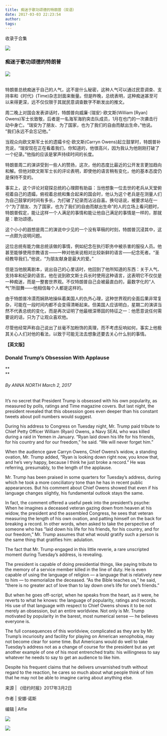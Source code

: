 ```yaml
---
title: 痴迷于歌功颂德的特朗普（双语）
date: 2017-03-03 22:23:54
author: 
tags: 
---
```



收录于合集

![](/images/4440/2.png)

### **痴迷于歌功颂德的特朗普**

  

###### ![](/images/4440/3.jpeg)

  

特朗普总统痴迷于自己的人气，这不是什么秘密，这种人气可以通过民意调查、支持率和《时代》(Time)杂志封面来衡量。但是昨晚，总统表明，这种痴迷甚至可以来得更深，远不仅仅限于其就民意调查数字不断发出的推文。

  

周二晚上对国会发表讲话时，特朗普向威廉·（瑞安）·欧文斯(William [Ryan]
Owens)军士长致敬，后者是一名海军海豹突击队成员，1月在也门的一次袭击行动中身亡。“瑞安为了朋友、为了国家，也为了我们的自由而献出生命，”他说。
“我们永远不会忘记他。”

  

当观众向欧文斯军士长的遗孀卡伦·欧文斯(Carryn
Owens)起立鼓掌时，特朗普补充说，“瑞安现在正在看着我们，你知道的，他很高兴，因为我认为他刚刚打破了一个纪录。”他指的应该是掌声持续时间的长度。

  

特朗普周二的演讲受到一些人的赞扬，这次，他的态度比最近的公开发言更加趋向和解。但他对欧文斯军士长的评论表明，即使他的语言稍有变化，他的基本态度仍是保持不变的。

  

事实上，这个评论对窥探总统的心理颇有助益：当他想象一位去世的老兵从天堂俯视着自己的遗孀，俯视着总统和集合起来的国会时，他认为这个老兵是在测量人们为自己鼓掌的时间有多长，为打破了纪录而沾沾自喜。换句话说，被要求站在一个“为了朋友、为了国家，也为了我们的自由而献出生命”的人的立场上看问题时，特朗普假定，能让这样一个人满足的事情和能让他自己满足的事情是一样的，那就是：歌功颂德。

  

这个小小的遐想是周二的演说中少见的一个没有草稿的时刻，特朗普沉浸其中，这一点颇为说明问题。

  

这位总统有能力做总统该做的事情，例如纪念在执行职务中被杀害的服役人员。他甚至能够使用宗教语言——一种对他来说相对比较新鲜的语言——纪念死者。“圣经教导我们，”他说，“为朋友献身是最大的爱。”

  

但是当他脱离剧本，说出自己的心里话时，他回到了他所知道的东西：关于人气、支持率和纪录的语言。他在说到欧文斯士兵长时使用这种语言，这表明它不仅仅是一种痴迷，而是一整套世界观。不仅特朗普自己会被最直白的，最数字化的“人气”所鼓舞——他相信每个人都是这样的。

  

由于特朗普冷漠而娴熟地操纵着美国人的仇外心理，这种世界观的全面后果非常复杂，可能在一段时间内都不会变得清晰起来。但美国人应该明白，星期二的演讲当然不代表总统的变化，而是再次证明了他最根深蒂固的特征之一：他愿意说任何需要说的话，只为了让观众喜欢他。

  

尽管他经常声称自己说出了丝毫不加粉饰的真理，而不考虑反响如何，事实上他极其关心人们对他的看法，以致于可能无法去想象还要去关心什么别的事情。

  

 **【英文版】**

###  **Donald Trump’s Obsession With Applause**

 **  
**

###### By ANNA NORTH March 2, 2017

######  

It’s no secret that President Trump is obsessed with his own popularity, as
measured by polls, ratings and Time magazine covers. But last night, the
president revealed that this obsession goes even deeper than his constant
tweets about poll numbers would suggest.

During his address to Congress on Tuesday night, Mr. Trump paid tribute to
Chief Petty Officer William (Ryan) Owens, a Navy SEAL who was killed during a
raid in Yemen in January. “Ryan laid down his life for his friends, for his
country and for our freedom,” he said. “We will never forget him.”

When the audience gave Carryn Owens, Chief Owens’s widow, a standing ovation,
Mr. Trump added, “Ryan is looking down right now, you know that, and he’s very
happy, because I think he just broke a record.” He was referring, presumably,
to the length of the applause.

Mr. Trump has been praised in some quarters for Tuesday’s address, during
which he took a more conciliatory tone than he has in recent public
appearances. But his comment about Chief Owens showed that even if his
language changes slightly, his fundamental outlook stays the same.

In fact, the comment offered a useful peek into the president’s psyche: When
he imagines a deceased veteran gazing down from heaven at his widow, the
president and the assembled Congress, he sees that veteran measuring the
length of his own ovation, and patting himself on the back for breaking a
record. In other words, when asked to take the perspective of someone who has
“laid down his life for his friends, for his country, and for our freedom,”
Mr. Trump assumes that what would gratify such a person is the same thing that
gratifies him: adulation.

The fact that Mr. Trump engaged in this little reverie, a rare unscripted
moment during Tuesday’s address, is revealing.

The president is capable of doing presidential things, like paying tribute to
the memory of a service member killed in the line of duty. He is even capable
of using the language of religion — a language that is relatively new to him —
to memorialize the deceased. “As the Bible teaches us,” he said, “there is no
greater act of love than to lay down one’s life for one’s friends.”

But when he goes off-script, when he speaks from the heart, as it were, he
reverts to what he knows: the language of popularity, ratings and records. His
use of that language with respect to Chief Owens shows it to be not merely an
obsession, but an entire worldview. Not only is Mr. Trump motivated by
popularity in the barest, most numerical sense — he believes everyone is.

The full consequences of this worldview, complicated as they are by Mr.
Trump’s incuriosity and facility for playing on American xenophobia, may not
become clear for some time. But Americans would do well to take Tuesday’s
address not as a change of course for the president but as yet another example
of one of his most entrenched traits: his willingness to say whatever he needs
to say to get an audience to like him.

Despite his frequent claims that he delivers unvarnished truth without regard
to the reaction, he cares so much about what people think of him that he may
not be able to imagine caring about anything else.

来源 | 《纽约时报》2017年3月2日

作者 | 安娜·诺斯

编辑 | Alfie

![](/images/4440/4.jpeg)

![](/images/4440/5.png)

